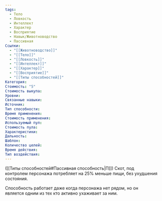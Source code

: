 ```yaml
---
tags:
  - Тело
  - Ловкость
  - Интеллект
  - Характер
  - Восприятие
  - Навык/Животноводство
  - Пассивная
Ссылки:
  - "[[Животноводство]]"
  - "[[Тело]]"
  - "[[Ловкость]]"
  - "[[Интеллект]]"
  - "[[Характер]]"
  - "[[Восприятие]]"
  - "[[Типы способностей]]"
Категория: 
Стоимость: "5"
Стоимость выкупа:
Уровни:
Связанные навыки:
Источник:
Тип способности:
Время применения:
Стоимость применения:
Используемый пул:
Стоимость пула:
Характеристики:
Дальность:
Шаблон:
Количество целей:
Время действия:
Тип воздействия:
---
```

([[Типы способностей#Пассивная способность|П]]) Скот, под контролем персонажа потребляет на 25% меньше пищи, без ухудшения состояния. 

Способность работает даже когда персонажа нет рядом, но он является одним из тех кто активно ухаживает за ним. 